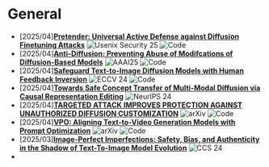 # General
- [2025/04]**[Pretender: Universal Active Defense against Diffusion Finetuning Attacks](https://www.usenix.org/system/files/conference/usenixsecurity25/sec25cycle1-prepub-545-sun-zekun.pdf)** ![Usenix Security 25](https://img.shields.io/badge/Usenix%20Security%2025-blue) ![Code](https://img.shields.io/badge/Code-violet)
- [2025/04]**[Anti-Diffusion: Preventing Abuse of Modifcations of Diffusion-Based Models](https://ojs.aaai.org/index.php/AAAI/article/view/33149)** ![AAAI25](https://img.shields.io/badge/AAAI25-blue) ![Code](https://img.shields.io/badge/Code-violet)
- [2025/04]**[Safeguard Text-to-Image Diffusion Models with Human Feedback Inversion](https://link.springer.com/chapter/10.1007/978-3-031-72855-6_8)** ![ECCV 24](https://img.shields.io/badge/ECCV%2024-blue) ![Code](https://img.shields.io/badge/Code-violet)
- [2025/04]**[Towards Safe Concept Transfer of Multi-Modal Diffusion via Causal Representation Editing](https://proceedings.neurips.cc/paper_files/paper/2024/hash/1741917e3df34daa1a4c564e2980bb59-Abstract-Conference.html)** ![NeurlPS 24](https://img.shields.io/badge/NeuraIPS%2024-blue)
- [2025/04]**[TARGETED ATTACK IMPROVES PROTECTION AGAINST UNAUTHORIZED DIFFUSION CUSTOMIZATION](https://arxiv.org/abs/2310.04687)** ![arXiv](https://img.shields.io/badge/arXiv-blue) ![Code](https://img.shields.io/badge/Code-violet)
- [2025/04]**[VPO: Aligning Text-to-Video Generation Models with Prompt Optimization](https://arxiv.org/abs/2503.20491)** ![arXiv](https://img.shields.io/badge/arXiv-blue) ![Code](https://img.shields.io/badge/Code-violet)
- [2025/03]**[Image-Perfect Imperfections: Safety, Bias, and Authenticity in the Shadow of Text-To-Image Model Evolution](https://dl.acm.org/doi/abs/10.1145/3658644.3690288)** ![CCS 24](https://img.shields.io/badge/CCS%2024-blue) 
- 
